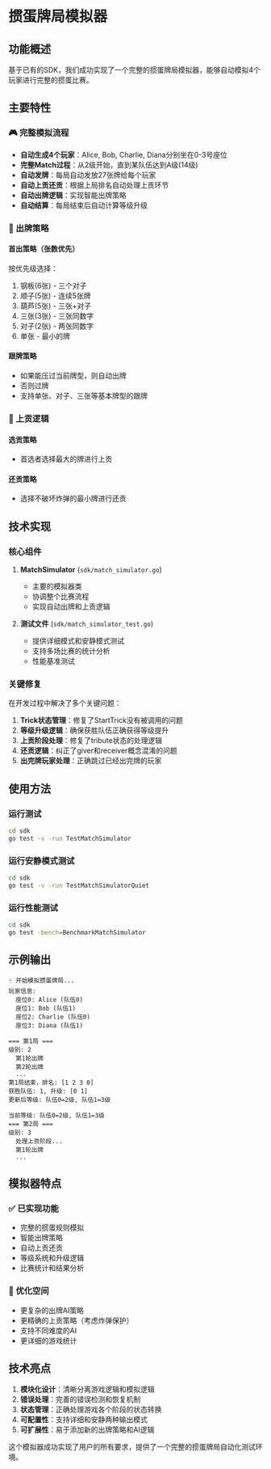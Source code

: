 # 掼蛋牌局模拟器

## 功能概述

基于已有的SDK，我们成功实现了一个完整的掼蛋牌局模拟器，能够自动模拟4个玩家进行完整的掼蛋比赛。

## 主要特性

### 🎮 完整模拟流程
- **自动生成4个玩家**：Alice, Bob, Charlie, Diana分别坐在0-3号座位
- **完整Match过程**：从2级开始，直到某队伍达到A级(14级)
- **自动发牌**：每局自动发放27张牌给每个玩家
- **自动上贡还贡**：根据上局排名自动处理上贡环节
- **自动出牌逻辑**：实现智能出牌策略
- **自动结算**：每局结束后自动计算等级升级

### 🧠 出牌策略

#### 首出策略（张数优先）
按优先级选择：
1. 钢板(6张) - 三个对子
2. 顺子(5张) - 连续5张牌  
3. 葫芦(5张) - 三张+对子
4. 三张(3张) - 三张同数字
5. 对子(2张) - 两张同数字
6. 单张 - 最小的牌

#### 跟牌策略
- 如果能压过当前牌型，则自动出牌
- 否则过牌
- 支持单张、对子、三张等基本牌型的跟牌

### 🎯 上贡逻辑

#### 选贡策略
- 首选者选择最大的牌进行上贡

#### 还贡策略  
- 选择不破坏炸弹的最小牌进行还贡

## 技术实现

### 核心组件

1. **MatchSimulator** (`sdk/match_simulator.go`)
   - 主要的模拟器类
   - 协调整个比赛流程
   - 实现自动出牌和上贡逻辑

2. **测试文件** (`sdk/match_simulator_test.go`)
   - 提供详细模式和安静模式测试
   - 支持多场比赛的统计分析
   - 性能基准测试

### 关键修复

在开发过程中解决了多个关键问题：

1. **Trick状态管理**：修复了StartTrick没有被调用的问题
2. **等级升级逻辑**：确保获胜队伍正确获得等级提升
3. **上贡阶段处理**：修复了tribute状态的处理逻辑
4. **还贡逻辑**：纠正了giver和receiver概念混淆的问题
5. **出完牌玩家处理**：正确跳过已经出完牌的玩家

## 使用方法

### 运行测试

```bash
cd sdk
go test -v -run TestMatchSimulator
```

### 运行安静模式测试

```bash
cd sdk  
go test -v -run TestMatchSimulatorQuiet
```

### 运行性能测试

```bash
cd sdk
go test -bench=BenchmarkMatchSimulator
```

## 示例输出

```
🀄 开始模拟掼蛋牌局...
玩家信息:
  座位0: Alice (队伍0)
  座位1: Bob (队伍1)  
  座位2: Charlie (队伍0)
  座位3: Diana (队伍1)

=== 第1局 ===
级别: 2
  第1轮出牌
  第2轮出牌
  ...
第1局结束，排名: [1 2 3 0]
获胜队伍: 1, 升级: [0 1]
更新后等级: 队伍0=2级, 队伍1=3级

当前等级: 队伍0=2级, 队伍1=3级
=== 第2局 ===
级别: 3
  处理上贡阶段...
  第1轮出牌
  ...
```

## 模拟器特点

### ✅ 已实现功能
- 完整的掼蛋规则模拟
- 智能出牌策略
- 自动上贡还贡
- 等级系统和升级逻辑
- 比赛统计和结果分析

### 🔧 优化空间
- 更复杂的出牌AI策略
- 更精确的上贡策略（考虑炸弹保护）
- 支持不同难度的AI
- 更详细的游戏统计

## 技术亮点

1. **模块化设计**：清晰分离游戏逻辑和模拟逻辑
2. **错误处理**：完善的错误检测和恢复机制
3. **状态管理**：正确处理游戏各个阶段的状态转换
4. **可配置性**：支持详细和安静两种输出模式
5. **可扩展性**：易于添加新的出牌策略和AI逻辑

这个模拟器成功实现了用户的所有要求，提供了一个完整的掼蛋牌局自动化测试环境。 